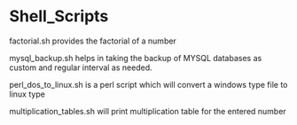 # Shell_Scripts

factorial.sh provides the factorial of a number


mysql_backup.sh helps in taking the backup of MYSQL databases as custom and regular interval as needed.


perl_dos_to_linux.sh is a perl script which will convert a windows type file to linux type


multiplication_tables.sh will print multiplication table for the entered number